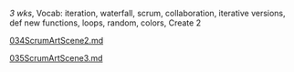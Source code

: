 
*3 wks*, Vocab: iteration, waterfall, scrum, collaboration, iterative versions, def new functions, loops, random, colors, Create 2

[034ScrumArtScene2.md](034ScrumArtScene2.md)

[035ScrumArtScene3.md](035ScrumArtScene3.md)
